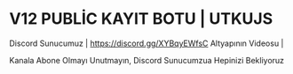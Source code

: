 # V12 PUBLİC KAYIT BOTU | UTKUJS
Discord Sunucumuz |  https://discord.gg/XYBqyEWfsC
Altyapının Videosu |

Kanala Abone Olmayı Unutmayın, Discord Sunucumzua Hepinizi Bekliyoruz


